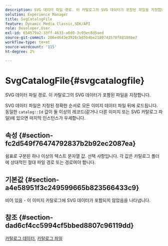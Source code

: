 ```yaml
---
description: SVG 데이터 파일 경로. 이 카탈로그의 SVG 데이터가 포함된 파일을 지정합니다.
solution: Experience Manager
title: SvgCatalogFile
feature: Dynamic Media Classic,SDK/API
role: Developer,User
exl-id: 654579a2-33ff-4633-a6d0-3c03ec8d5aed
source-git-commit: 206e4643e3926cb85b4be2189743578f88180be7
workflow-type: tm+mt
source-wordcount: '115'
ht-degree: 2%

---
```


# SvgCatalogFile{#svgcatalogfile}

SVG 데이터 파일 경로. 이 카탈로그의 SVG 데이터가 포함된 파일을 지정합니다.

SVG 데이터 파일은 지정된 정확한 순서로 모든 이미지 데이터 파일 뒤에 로드됩니다. 동일한 `catalog::Id` 값이 둘 이상의 레코드(같거나 다른 이미지 또는 SVG 카탈로그 파일)에 있으면 마지막 인스턴스가 우세합니다.

## 속성 {#section-fc2d549f76474792837b2b92ec2087ea}

쉼표로 구분된 하나 이상의 텍스트 문자열 값. 선택 사항입니다. 각 값은 카탈로그 폴더에 상대적인 절대 파일 경로 또는 경로여야 합니다.

## 기본값 {#section-a4e58951f3c249599665b823566433c9}

비어 있음 - 이 이미지 카탈로그에 SVG 데이터가 포함되지 않았음을 나타냅니다.

## 참조 {#section-dad6cf4cc5994cf5bbed8807c96119dd}

[카탈로그 데이터](../../../../../is-api/image-catalog/image-serving-api-ref/c-image-catalog-reference/c-overview/c-catalog-data-fields/c-catalog-data-fields.md#concept-b19581028ec44f98b9f5943624403d29), [카탈로그 파일](../../../../../is-api/image-catalog/image-serving-api-ref/c-image-catalog-reference/c-attributes-reference/r-catalogfile.md#reference-16498bb4cb33458697c1ab002ea8db79)
